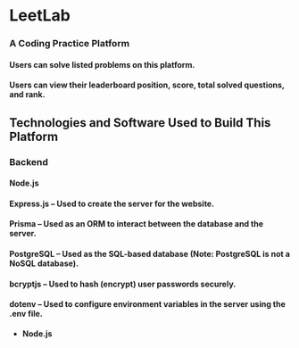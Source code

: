 # LeetLab
### A Coding Practice Platform
#### Users can solve listed problems on this platform.

#### Users can view their leaderboard position, score, total solved questions, and rank.

## Technologies and Software Used to Build This Platform
### Backend
#### Node.js

#### Express.js – Used to create the server for the website.

#### Prisma – Used as an ORM to interact between the database and the server.

#### PostgreSQL – Used as the SQL-based database (Note: PostgreSQL is not a NoSQL database).

#### bcryptjs – Used to hash (encrypt) user passwords securely.

#### dotenv – Used to configure environment variables in the server using the .env file.

- **Node.js**